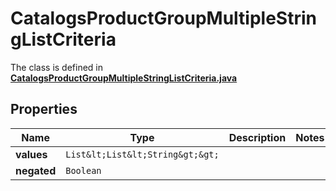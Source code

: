 

# CatalogsProductGroupMultipleStringListCriteria

The class is defined in **[CatalogsProductGroupMultipleStringListCriteria.java](../../src/main/java/org/openapitools/model/CatalogsProductGroupMultipleStringListCriteria.java)**

## Properties

Name | Type | Description | Notes
------------ | ------------- | ------------- | -------------
**values** | `List&lt;List&lt;String&gt;&gt;` |  | 
**negated** | `Boolean` |  | 




